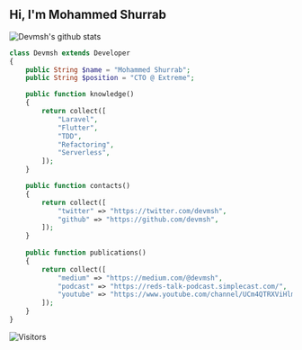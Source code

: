 ## Hi, I'm Mohammed Shurrab
![Devmsh's github stats](https://github-readme-stats.vercel.app/api?username=devmsh)

```php
class Devmsh extends Developer
{
    public String $name = "Mohammed Shurrab";
    public String $position = "CTO @ Extreme";

    public function knowledge()
    {
        return collect([
            "Laravel",
            "Flutter",
            "TDD",
            "Refactoring",
            "Serverless",
        ]);
    }

    public function contacts()
    {
        return collect([
            "twitter" => "https://twitter.com/devmsh",
            "github" => "https://github.com/devmsh",
        ]);
    }
    
    public function publications()
    {
        return collect([
            "medium" => "https://medium.com/@devmsh",
            "podcast" => "https://reds-talk-podcast.simplecast.com/",
            "youtube" => "https://www.youtube.com/channel/UCm4QTRXViHlmWV4egG7Z0WQ/",
        ]);
    }
}
```

![Visitors](https://visitor-badge.laobi.icu/badge?page_id=devmsh.devmsh)
